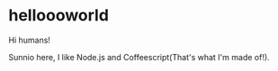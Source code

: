 # helloooworld

Hi humans!

Sunnio here, I like Node.js and Coffeescript(That's what I'm made of!).
